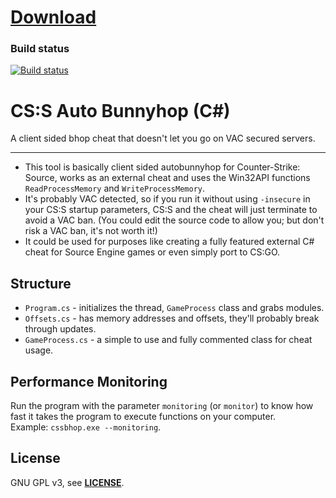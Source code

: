 # [Download](https://github.com/shavitush/cssbhop/releases/latest)

### Build status
[![Build status](https://ci.appveyor.com/api/projects/status/q786xn0q6y83xj7h?svg=true)](https://ci.appveyor.com/project/shavitush/cssbhop)

# CS:S Auto Bunnyhop (C#)
A client sided bhop cheat that doesn't let you go on VAC secured servers.
___

* This tool is basically client sided autobunnyhop for Counter-Strike: Source, works as an external cheat and uses the Win32API functions `ReadProcessMemory` and `WriteProcessMemory`.
* It's probably VAC detected, so if you run it without using `-insecure` in your CS:S startup parameters, CS:S and the cheat will just terminate to avoid a VAC ban. (You could edit the source code to allow you; but don't risk a VAC ban, it's not worth it!)
* It could be used for purposes like creating a fully featured external C# cheat for Source Engine games or even simply port to CS:GO.

Structure
--
* `Program.cs` - initializes the thread, `GameProcess` class and grabs modules.
* `Offsets.cs` - has memory addresses and offsets, they'll probably break through updates.
* `GameProcess.cs` - a simple to use and fully commented class for cheat usage.

Performance Monitoring
--
Run the program with the parameter `monitoring` (or `monitor`) to know how fast it takes the program to execute functions on your computer.  
Example: `cssbhop.exe --monitoring`.

License
--
GNU GPL v3, see **[LICENSE](https://github.com/shavitush/cssbhop/blob/master/LICENSE)**.

